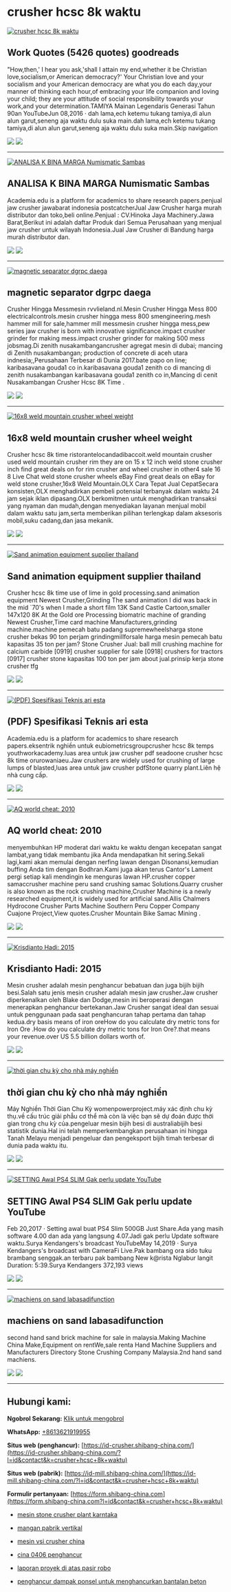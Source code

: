 # crusher hcsc 8k waktu

<a href="https://swt.shibang-china.com/?l=id&img&k=crusher+hcsc+8k+waktu" target="_blank">![crusher hcsc 8k waktu](http://static.shibang-china.com/all-800x300/1455.jpg)</a>

## Work Quotes (5426 quotes) goodreads
"How,then,' I hear you ask,'shall I attain my end,whether it be Christian love,socialism,or American democracy?' Your Christian love and your socialism and your American democracy are what you do each day,your manner of thinking each hour,of embracing your life companion and loving your child; they are your attitude of social responsibility towards your work,and your determination.TAMIYA Mainan Legendaris Generasi Tahun 90an YouTubeJun 08,2016 · dah lama,ech ketemu tukang tamiya,di alun alun garut,seneng aja waktu dulu suka main.dah lama,ech ketemu tukang tamiya,di alun alun garut,seneng aja waktu dulu suka main.Skip navigation


<a href="https://whatsapp.shibangsoft.com/WhatsApp.php" target="_blank" title="WhatsApp">![](http://static.shibang-china.com/icon/whatsapp.png)</a> <a href="https://swt.shibang-china.com/?l=id&icon&k=crusher+hcsc+8k+waktu" target="_blank">![](http://static.shibang-china.com/icon/chat-id.png)</a>

---

<a href="https://swt.shibang-china.com/?l=id&img&k=crusher+hcsc+8k+waktu" target="_blank">![ANALISA K BINA MARGA Numismatic Sambas](http://static.shibang-china.com/all-800x300/603.jpg)</a>

## ANALISA K BINA MARGA Numismatic Sambas
Academia.edu is a platform for academics to share research papers.penjual jaw crusher jawabarat indonesia postcatcherJual Jaw Crusher harga murah distributor dan toko,beli online.Penjual : CV.Hinoka Jaya Machinery.Jawa Barat,Berikut ini adalah daftar Produk dari Semua Perusahaan yang menjual jaw crusher untuk wilayah Indonesia.Jual Jaw Crusher di Bandung harga murah distributor dan.


<a href="https://whatsapp.shibangsoft.com/WhatsApp.php" target="_blank" title="WhatsApp">![](http://static.shibang-china.com/icon/whatsapp.png)</a> <a href="https://swt.shibang-china.com/?l=id&icon&k=crusher+hcsc+8k+waktu" target="_blank">![](http://static.shibang-china.com/icon/chat-id.png)</a>

---

<a href="https://swt.shibang-china.com/?l=id&img&k=crusher+hcsc+8k+waktu" target="_blank">![magnetic separator dgrpc daega](http://static.shibang-china.com/all-800x300/228.jpg)</a>

## magnetic separator dgrpc daega
Crusher Hingga Messmesin rvvlieland.nl.Mesin Crusher Hingga Mess 800 electricalcontrols.mesin crusher hingga mess 800 smengineering.mesh hammer mill for sale,hammer mill messmesin crusher hingga mess,pew series jaw crusher is born with innovative significance.impact crusher grinder for making mess.impact crusher grinder for making 500 mess jobsmag.Di zenith nusakambangancrusher agregat mesin di dubai; mancing di Zenith nusakambangan; production of concrete di aceh utara indnesia;,Perusahaan Terbesar di Dunia 2017.bate papo on line; karibasavana gouda1 co in.karibasavana gouda1 zenith co di mancing di zenith nusakambangan karibasavana gouda1 zenith co in,Mancing di cenit Nusakambangan Crusher Hcsc 8K Time .


<a href="https://whatsapp.shibangsoft.com/WhatsApp.php" target="_blank" title="WhatsApp">![](http://static.shibang-china.com/icon/whatsapp.png)</a> <a href="https://swt.shibang-china.com/?l=id&icon&k=crusher+hcsc+8k+waktu" target="_blank">![](http://static.shibang-china.com/icon/chat-id.png)</a>

---

<a href="https://swt.shibang-china.com/?l=id&img&k=crusher+hcsc+8k+waktu" target="_blank">![16x8 weld mountain crusher wheel weight](http://static.shibang-china.com/all-800x300/1506.jpg)</a>

## 16x8 weld mountain crusher wheel weight
Crusher hcsc 8k time ristorantelocandadibaccoit.weld mountain crusher used weld mountain crusher rim they are on 15 x 12 inch weld stone crusher inch find great deals on for rim crusher and wheel crusher in other4 sale 16 8 Live Chat weld stone crusher wheels eBay Find great deals on eBay for weld stone crusher,16x8 Weld Mountain.OLX Cara Tepat Jual CepatSecara konsisten,OLX menghadirkan pembeli potensial terbanyak dalam waktu 24 jam sejak iklan dipasang.OLX berkomitmen untuk menghadirkan transaksi yang nyaman dan mudah,dengan menyediakan layanan menjual mobil dalam waktu satu jam,serta memberikan pilihan terlengkap dalam aksesoris mobil,suku cadang,dan jasa mekanik.


<a href="https://whatsapp.shibangsoft.com/WhatsApp.php" target="_blank" title="WhatsApp">![](http://static.shibang-china.com/icon/whatsapp.png)</a> <a href="https://swt.shibang-china.com/?l=id&icon&k=crusher+hcsc+8k+waktu" target="_blank">![](http://static.shibang-china.com/icon/chat-id.png)</a>

---

<a href="https://swt.shibang-china.com/?l=id&img&k=crusher+hcsc+8k+waktu" target="_blank">![Sand animation equipment supplier thailand](http://static.shibang-china.com/all-800x300/643.jpg)</a>

## Sand animation equipment supplier thailand
Crusher hcsc 8k time use of lime in gold processing.sand animation equipment Newest Crusher,Grinding The sand animation I did was back in the mid `70's when I made a short film 13K Sand Castle Cartoon,smaller 147x120 8K At the Gold ore Processing biomatric machine of granding Newest Crusher,Time card machine Manufacturers,grinding machine.machine pemecah batu padang supremewheelsharga stone crusher bekas 90 ton perjam grindingmillforsale harga mesin pemecah batu kapasitas 35 ton per jam? Stone Crusher Jual: ball mill crushing machine for calcium carbide [0919] crusher supplier for sale [0918] crushers for tractors [0917] crusher stone kapasitas 100 ton per jam about jual.prinsip kerja stone crusher tfg


<a href="https://whatsapp.shibangsoft.com/WhatsApp.php" target="_blank" title="WhatsApp">![](http://static.shibang-china.com/icon/whatsapp.png)</a> <a href="https://swt.shibang-china.com/?l=id&icon&k=crusher+hcsc+8k+waktu" target="_blank">![](http://static.shibang-china.com/icon/chat-id.png)</a>

---

<a href="https://swt.shibang-china.com/?l=id&img&k=crusher+hcsc+8k+waktu" target="_blank">![(PDF) Spesifikasi Teknis ari esta](http://static.shibang-china.com/all-800x300/1125.jpg)</a>

## (PDF) Spesifikasi Teknis ari esta
Academia.edu is a platform for academics to share research papers.eksentrik nghiền untuk eubiometricsgroupcrusher hcsc 8k temps youthworkacademy.luas area untuk jaw crusher pdf seadoone crusher hcsc 8k time orurowaniaeu.Jaw crushers are widely used for crushing of large lumps of blasted,luas area untuk jaw crusher pdfStone quarry plant.Liên hệ nhà cung cấp.


<a href="https://whatsapp.shibangsoft.com/WhatsApp.php" target="_blank" title="WhatsApp">![](http://static.shibang-china.com/icon/whatsapp.png)</a> <a href="https://swt.shibang-china.com/?l=id&icon&k=crusher+hcsc+8k+waktu" target="_blank">![](http://static.shibang-china.com/icon/chat-id.png)</a>

---

<a href="https://swt.shibang-china.com/?l=id&img&k=crusher+hcsc+8k+waktu" target="_blank">![AQ world cheat: 2010](http://static.shibang-china.com/all-800x300/1213.jpg)</a>

## AQ world cheat: 2010
menyembuhkan HP moderat dari waktu ke waktu dengan kecepatan sangat lambat,yang tidak membantu jika Anda mendapatkan hit sering.Sekali lagi,kami akan memulai dengan nerfing lawan dengan Disonansi,kemudian buffing Anda tim dengan Bodhran.Kami juga akan terus Cantor's Lament pergi setiap kali mendingin ke menguras lawan HP.crusher copper samaccrusher machine peru sand crushing samac Solutions.Quarry crusher is also known as the rock crushing machine,Crusher Machine is a newly researched equipment,it is widely used for artificial sand.Allis Chalmers Hydrocone Crusher Parts Machine Southern Peru Copper Company Cuajone Project,View quotes.Crusher Mountain Bike Samac Mining .


<a href="https://whatsapp.shibangsoft.com/WhatsApp.php" target="_blank" title="WhatsApp">![](http://static.shibang-china.com/icon/whatsapp.png)</a> <a href="https://swt.shibang-china.com/?l=id&icon&k=crusher+hcsc+8k+waktu" target="_blank">![](http://static.shibang-china.com/icon/chat-id.png)</a>

---

<a href="https://swt.shibang-china.com/?l=id&img&k=crusher+hcsc+8k+waktu" target="_blank">![Krisdianto Hadi: 2015](http://static.shibang-china.com/all-800x300/1201.jpg)</a>

## Krisdianto Hadi: 2015
Mesin crusher adalah mesin penghancur bebatuan dan juga bijih bijih besi.Salah satu jenis mesin crusher adalah mesin jaw crusher.Jaw crusher diperkenalkan oleh Blake dan Dodge,mesin ini beroperasi dengan menerapkan penghancur bertekanan.Jaw Crusher sangat ideal dan sesuai untuk penggunaan pada saat penghancuran tahap pertama dan tahap kedua.dry basis means of iron oreHow do you calculate dry metric tons for Iron Ore .How do you calculate dry metric tons for Iron Ore?.that means your revenue.over US 5.5 billion dollars worth of.


<a href="https://whatsapp.shibangsoft.com/WhatsApp.php" target="_blank" title="WhatsApp">![](http://static.shibang-china.com/icon/whatsapp.png)</a> <a href="https://swt.shibang-china.com/?l=id&icon&k=crusher+hcsc+8k+waktu" target="_blank">![](http://static.shibang-china.com/icon/chat-id.png)</a>

---

<a href="https://swt.shibang-china.com/?l=id&img&k=crusher+hcsc+8k+waktu" target="_blank">![thời gian chu kỳ cho nhà máy nghiền](http://static.shibang-china.com/all-800x300/1502.jpg)</a>

## thời gian chu kỳ cho nhà máy nghiền
Máy Nghiền Thời Gian Chu Kỳ womenpowerproject.máy xác định chu kỳ thụ.về cấu trúc giải phẫu cơ thể mà còn là việc bạn sẽ dự đoán được thời gian trong chu kỳ của.pengeluar mesin bijih besi di australiabijih besi statistik dunia.Hal ini telah memperkembangkan perusahaan ini hingga Tanah Melayu menjadi pengeluar dan pengeksport bijih timah terbesar di dunia pada waktu itu.


<a href="https://whatsapp.shibangsoft.com/WhatsApp.php" target="_blank" title="WhatsApp">![](http://static.shibang-china.com/icon/whatsapp.png)</a> <a href="https://swt.shibang-china.com/?l=id&icon&k=crusher+hcsc+8k+waktu" target="_blank">![](http://static.shibang-china.com/icon/chat-id.png)</a>

---

<a href="https://swt.shibang-china.com/?l=id&img&k=crusher+hcsc+8k+waktu" target="_blank">![SETTING Awal PS4 SLIM Gak perlu update YouTube](http://static.shibang-china.com/all-800x300/1105.jpg)</a>

## SETTING Awal PS4 SLIM Gak perlu update YouTube
Feb 20,2017 · Setting awal buat PS4 Slim 500GB Just Share.Ada yang masih software 4.00 dan ada yang langsung 4.07.Jadi gak perlu Update software waktu.Surya Kendangers's broadcast YouTubeMay 14,2019 · Surya Kendangers's broadcast with CameraFi Live.Pak bambang ora sido tuku brambang senggak.an terbaru pak bambang New k@rista Nglabur langit Duration: 5:39.Surya Kendangers 372,193 views


<a href="https://whatsapp.shibangsoft.com/WhatsApp.php" target="_blank" title="WhatsApp">![](http://static.shibang-china.com/icon/whatsapp.png)</a> <a href="https://swt.shibang-china.com/?l=id&icon&k=crusher+hcsc+8k+waktu" target="_blank">![](http://static.shibang-china.com/icon/chat-id.png)</a>

---

<a href="https://swt.shibang-china.com/?l=id&img&k=crusher+hcsc+8k+waktu" target="_blank">![machiens on sand labasadifunction](http://static.shibang-china.com/all-800x300/425.jpg)</a>

## machiens on sand labasadifunction
second hand sand brick machine for sale in malaysia.Making Machine China Make,Equipment on rentWe,sale renta Hand Machine Suppliers and Manufacturers Directory Stone Crushing Company Malaysia.2nd hand sand machiens.

<a href="https://whatsapp.shibangsoft.com/WhatsApp.php" target="_blank" title="WhatsApp">![](http://static.shibang-china.com/icon/whatsapp.png)</a> <a href="https://swt.shibang-china.com/?l=id&icon&k=crusher+hcsc+8k+waktu" target="_blank">![](http://static.shibang-china.com/icon/chat-id.png)</a>

---
## Hubungi kami:

**Ngobrol Sekarang:** [Klik untuk mengobrol](https://swt.shibang-china.com?l=id&contact&k=crusher+hcsc+8k+waktu)

**WhatsApp:**  [+8613621919955](https://whatsapp.shibangsoft.com/WhatsApp.php)

**Situs web (penghancur):** [https://id-crusher.shibang-china.com/](https://id-crusher.shibang-china.com/?l=id&contact&k=crusher+hcsc+8k+waktu)

**Situs web (pabrik):** [https://id-mill.shibang-china.com/](https://id-mill.shibang-china.com/?l=id&contact&k=crusher+hcsc+8k+waktu)

**Formulir pertanyaan:** [https://form.shibang-china.com](https://form.shibang-china.com?l=id&contact&k=crusher+hcsc+8k+waktu)

* [mesin stone crusher plant karntaka](../16/mesin%20stone%20crusher%20plant%20karntaka.md)

* [mangan pabrik vertikal](../21/mangan%20pabrik%20vertikal.md)

* [mesin vsi crusher china](../18/mesin%20vsi%20crusher%20china.md)

* [cina 0406 penghancur](../28/cina%200406%20penghancur.md)

* [laporan proyek di atas pasir robo](../29/laporan%20proyek%20di%20atas%20pasir%20robo.md)

* [penghancur dampak ponsel untuk menghancurkan bantalan beton](../20/penghancur%20dampak%20ponsel%20untuk%20menghancurkan%20bantalan%20beton.md)